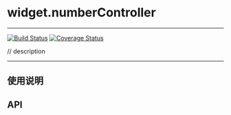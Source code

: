 # widget.numberController

---

[![Build Status](https://secure.travis-ci.org/aralejs/widget.numberController.png)](https://travis-ci.org/seedit/widget.numberController)
[![Coverage Status](https://coveralls.io/repos/aralejs/widget.numberController/badge.png?branch=master)](https://coveralls.io/r/seedit/widget.numberController)


// description

---

## 使用说明


## API
